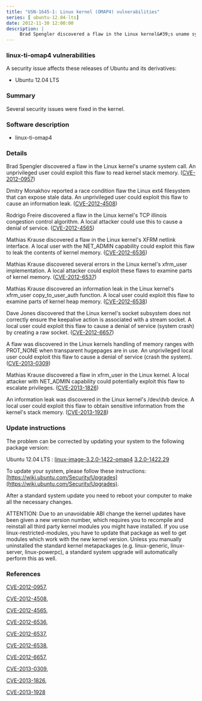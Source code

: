 ```yaml
---
title: "USN-1645-1: Linux kernel (OMAP4) vulnerabilities"
series: [ ubuntu-12.04-lts]
date: 2012-11-30 12:00:00
description: |
     Brad Spengler discovered a flaw in the Linux kernel&#39;s uname system call. An unprivileged user could exploit this flaw to read kernel stack memory. ([CVE-2012-0957](http://people.ubuntu.com/~ubuntu-security/cve/CVE-2012-0957))
--- 
```

 
 


### linux-ti-omap4 vulnerabilities

A security issue affects these releases of Ubuntu and its derivatives:

* Ubuntu 12.04 LTS

### Summary

Several security issues were fixed in the kernel. 

### Software description

* linux-ti-omap4 

### Details

 Brad Spengler discovered a flaw in the Linux kernel&#39;s uname system call. An unprivileged user could exploit this flaw to read kernel stack memory. ([CVE-2012-0957](http://people.ubuntu.com/~ubuntu-security/cve/CVE-2012-0957))

Dmitry Monakhov reported a race condition flaw the Linux ext4 filesystem that can expose stale data. An unprivileged user could exploit this flaw to cause an information leak. ([CVE-2012-4508](http://people.ubuntu.com/~ubuntu-security/cve/CVE-2012-4508))

Rodrigo Freire discovered a flaw in the Linux kernel&#39;s TCP illinois congestion control algorithm. A local attacker could use this to cause a denial of service. ([CVE-2012-4565](http://people.ubuntu.com/~ubuntu-security/cve/CVE-2012-4565))

Mathias Krause discovered a flaw in the Linux kernel&#39;s XFRM netlink interface. A local user with the NET_ADMIN capability could exploit this flaw to leak the contents of kernel memory. ([CVE-2012-6536](http://people.ubuntu.com/~ubuntu-security/cve/CVE-2012-6536))

Mathias Krause discovered several errors in the Linux kernel&#39;s xfrm_user implementation. A local attacker could exploit these flaws to examine parts of kernel memory. ([CVE-2012-6537](http://people.ubuntu.com/~ubuntu-security/cve/CVE-2012-6537))

Mathias Krause discovered an information leak in the Linux kernel&#39;s xfrm_user copy_to_user_auth function. A local user could exploit this flaw to examine parts of kernel heap memory. ([CVE-2012-6538](http://people.ubuntu.com/~ubuntu-security/cve/CVE-2012-6538))

Dave Jones discovered that the Linux kernel&#39;s socket subsystem does not correctly ensure the keepalive action is associated with a stream socket. A local user could exploit this flaw to cause a denial of service (system crash) by creating a raw socket. ([CVE-2012-6657](http://people.ubuntu.com/~ubuntu-security/cve/CVE-2012-6657))

A flaw was discovered in the Linux kernels handling of memory ranges with PROT_NONE when transparent hugepages are in use. An unprivileged local user could exploit this flaw to cause a denial of service (crash the system). ([CVE-2013-0309](http://people.ubuntu.com/~ubuntu-security/cve/CVE-2013-0309))

Mathias Krause discovered a flaw in xfrm_user in the Linux kernel. A local attacker with NET_ADMIN capability could potentially exploit this flaw to escalate privileges. ([CVE-2013-1826](http://people.ubuntu.com/~ubuntu-security/cve/CVE-2013-1826))

An information leak was discovered in the Linux kernel&#39;s /dev/dvb device. A local user could exploit this flaw to obtain sensitive information from the kernel&#39;s stack memory. ([CVE-2013-1928](http://people.ubuntu.com/~ubuntu-security/cve/CVE-2013-1928)) 

### Update instructions

The problem can be corrected by updating your system to the following package version:

Ubuntu 12.04 LTS
 : [linux-image-3.2.0-1422-omap4](https://launchpad.net/ubuntu/+source/linux-ti-omap4) <span> [3.2.0-1422.29](https://launchpad.net/ubuntu/+source/linux-ti-omap4/3.2.0-1422.29) </span> 

To update your system, please follow these instructions: [https://wiki.ubuntu.com/Security/Upgrades](https://wiki.ubuntu.com/Security/Upgrades).

After a standard system update you need to reboot your computer to make all the necessary changes.

ATTENTION: Due to an unavoidable ABI change the kernel updates have been given a new version number, which requires you to recompile and reinstall all third party kernel modules you might have installed. If you use linux-restricted-modules, you have to update that package as well to get modules which work with the new kernel version. Unless you manually uninstalled the standard kernel metapackages (e.g. linux-generic, linux-server, linux-powerpc), a standard system upgrade will automatically perform this as well. 

### References

 
 [CVE-2012-0957](http://people.ubuntu.com/~ubuntu-security/cve/CVE-2012-0957), 

 [CVE-2012-4508](http://people.ubuntu.com/~ubuntu-security/cve/CVE-2012-4508), 

 [CVE-2012-4565](http://people.ubuntu.com/~ubuntu-security/cve/CVE-2012-4565), 

 [CVE-2012-6536](http://people.ubuntu.com/~ubuntu-security/cve/CVE-2012-6536), 

 [CVE-2012-6537](http://people.ubuntu.com/~ubuntu-security/cve/CVE-2012-6537), 

 [CVE-2012-6538](http://people.ubuntu.com/~ubuntu-security/cve/CVE-2012-6538), 

 [CVE-2012-6657](http://people.ubuntu.com/~ubuntu-security/cve/CVE-2012-6657), 

 [CVE-2013-0309](http://people.ubuntu.com/~ubuntu-security/cve/CVE-2013-0309), 

 [CVE-2013-1826](http://people.ubuntu.com/~ubuntu-security/cve/CVE-2013-1826), 

 [CVE-2013-1928](http://people.ubuntu.com/~ubuntu-security/cve/CVE-2013-1928)
 

